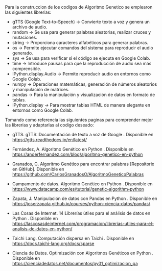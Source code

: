 Para la construccion de los codigos de Algoritmo Genetico se emplearon las siguientes librerias: 

- gTTS (Google Text-to-Speech)  → Convierte texto a voz y genera un archivo de audio.
- random                        → Se usa para generar palabras aleatorias, realizar cruces y mutaciones.
- string                        → Proporciona caracteres alfabéticos para generar palabras.
- os                            → Permite ejecutar comandos del sistema para reproducir el audio generado.
- sys                           → Se usa para verificar si el código se ejecuta en Google Colab.
- time                          → Introduce pausas para que la reproducción de audio sea más comprensible.
- IPython.display.Audio         → Permite reproducir audio en entornos como Google Colab.
- numpy                         → Operaciones matemáticas, generación de números aleatorios y manipulación de matrices.
- pandas                        → Para la manipulación y visualización de datos en formato de tablas.
- IPython.display               → Para mostrar tablas HTML de manera elegante en entornos como Google Colab.

Tomando como referencia las siguientes paginas para comprender mejor las librerias y adaptarlas al codigo deseado: 

- gTTS. gTTS: Documentación de texto a voz de Google . Disponible en https://gtts.readthedocs.io/en/latest/

- Fernández, A. Algoritmo Genético en Python . Disponible en https://anderfernandez.com/blog/algoritmo-genetico-en-python

- Granados, C. Algoritmo Genético para encontrar palabras [Repositorio en GitHub]. Disponible en https://github.com/CarlosGranadosO/AlgoritmoGeneticoPalabras

- Campamento de datos. Algoritmo Genético en Python . Disponible en https://www.datacamp.com/es/tutorial/genetic-algorithm-python

- Zapata, J. Manipulación de datos con Pandas en Python . Disponible en https://joserzapata.github.io/courses/python-ciencia-datos/pandas/

- Las Cosas de Internet. 14 Librerías útiles para el análisis de datos en Python . Disponible en https://lascosasdeinternet.com/programacion/librerias-utiles-para-el-analisis-de-datos-en-python/

- Taichi Lang. Computación dispersa en Taichi . Disponible en https://docs.taichi-lang.org/docs/sparse

- Ciencia de Datos. Optimización con Algoritmos Genéticos en Python . Disponible en https://cienciadedatos.net/documentos/py01_optimizacion_ga


